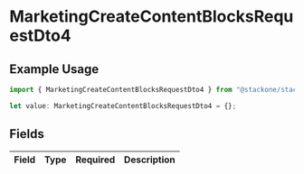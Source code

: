 # MarketingCreateContentBlocksRequestDto4

## Example Usage

```typescript
import { MarketingCreateContentBlocksRequestDto4 } from "@stackone/stackone-client-ts/sdk/models/shared";

let value: MarketingCreateContentBlocksRequestDto4 = {};
```

## Fields

| Field       | Type        | Required    | Description |
| ----------- | ----------- | ----------- | ----------- |